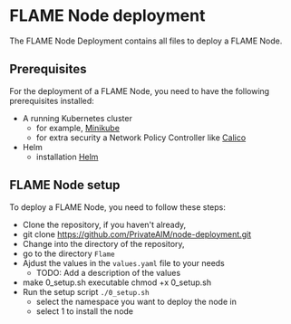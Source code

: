 # FLAME Node deployment

The FLAME Node Deployment contains all files to deploy a FLAME Node.


## Prerequisites

For the deployment of a FLAME Node, you need to have the following prerequisites installed:

- A running Kubernetes cluster
  - for example, [Minikube](https://minikube.sigs.k8s.io/docs/start/)
  - for extra security a Network Policy Controller like [Calico](https://docs.projectcalico.org/getting-started/kubernetes/quickstart)
- Helm
  - installation [Helm](https://helm.sh/docs/intro/install/)


## FLAME Node setup

To deploy a FLAME Node, you need to follow these steps:
 - Clone the repository, if you haven't already,
 - git clone https://github.com/PrivateAIM/node-deployment.git
 - Change into the directory of the repository,
 - go to the directory `Flame`
 - Ajdust the values in the `values.yaml` file to your needs
   - TODO: Add a description of the values
 - make 0_setup.sh executable chmod +x 0_setup.sh
 - Run the setup script `./0_setup.sh`
   - select the namespace you want to deploy the node in
   - select 1 to install the node
